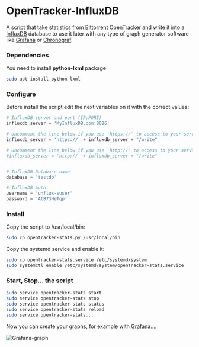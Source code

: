 # OpenTracker-InfluxDB

A script that take statistics from [Bittorrent OpenTracker](https://erdgeist.org/arts/software/opentracker/) and write it into a [InfluxDB](https://www.influxdata.com/time-series-platform/influxdb/) database to use it later with any type of graph generator software like [Grafana](http://grafana.org/) or [Chronograf](https://www.influxdata.com/time-series-platform/chronograf/).

### Dependencies

You need to install **python-lxml** package
```bash
sudo apt install python-lxml
```

### Configure
Before install the script edit the next variables on it with the correct values:

```python
# InfluxDB server and port (IP:PORT)
influxdb_server = 'MyInfluxDB.com:8086'

# Uncomment the line below if you use 'https://' to access to your server
influxdb_server = 'https://' + influxdb_server + "/write"

# Uncomment the line below if you use 'http://' to access to your server
#influxdb_server = 'http://' + influxdb_server + "/write"


# InfluxDB Database name
database = 'testdb'

# InfluxDB Auth
username = 'unflux-suser'
password = 'AtB73HeTqp'
```
### Install
Copy the script to /usr/local/bin:

```bash
sudo cp opentracker-stats.py /usr/local/bin
```

Copy the systemd service and enable it:

```bash
sudo cp opentracker-stats.service /etc/systemd/system
sudo systemctl enable /etc/systemd/system/opentracker-stats.service
```

### Start, Stop... the script

```bash
sudo service opentracker-stats start
sudo service opentracker-stats stop
sudo service opentracker-stats status
sudo service opentracker-stats reload
sudo service opentracker-stats....
```

Now you can create your graphs, for example with [Grafana](http://grafana.org/)....

![Grafana-graph](http://i.imgur.com/fz8ntes.png)
